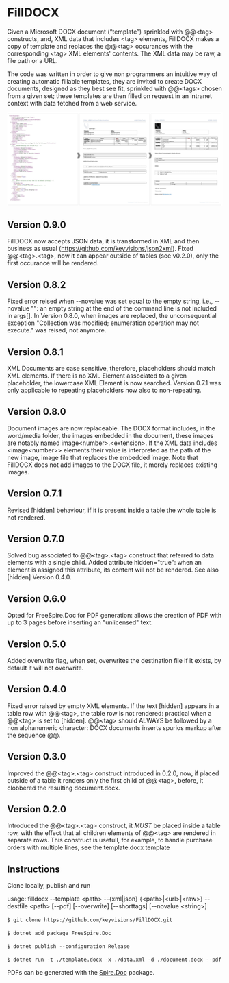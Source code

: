 # FillDOCX

Given a Microsoft DOCX document (“template”) sprinkled with @@\<tag> constructs, and, XML data that includes \<tag> elements, FillDOCX makes a copy of template and replaces the @@\<tag> occurances with the corresponding \<tag> XML elements' contents. The XML data may be raw, a file path or a URL.

The code was written in order to give non programmers an intuitive way of creating automatic fillable templates, they are invited to create DOCX documents, designed as they best see fit, sprinkled with @@\<tags> chosen from a given set; these templates are then filled on request in an intranet context with data fetched from a web service.

![From DOCX template to DOCX document](https://github.com/keyvisions/FillDOCX/blob/master/media/visual.jpg "From DOCX template to DOCX document")

## Version 0.9.0
FillDOCX now accepts JSON data, it is transformed in XML and then business as usual (https://github.com/keyvisions/json2xml). Fixed @@\<tag>.\<tag>, now it can appear outside of tables (see v0.2.0), only the first occurance will be rendered.

## Version 0.8.2
Fixed error reised when --novalue was set equal to the empty string, i.e., --novalue "": an empty string at the end of the command line is not included in args[].
In Version 0.8.0, when images are replaced, the unconsequential exception "Collection was modified; enumeration operation may not execute." was reised, not anymore. 

## Version 0.8.1
XML Documents are case sensitive, therefore, placeholders should match XML elements. If there is no XML Element associated to a given placeholder, the lowercase XML Element is now searched.
Version 0.7.1 was only applicable to repeating placeholders now also to non-repeating.

## Version 0.8.0
Document images are now replaceable. The DOCX format includes, in the word/media folder, the images embedded in the document, these images are notably named image\<number>.\<extension>. If the XML data includes \<image\<number>> elements their value is interpreted as the path of the new image, image file that replaces the embedded image. Note that FillDOCX does not add images to the DOCX file, it merely replaces existing images.

## Version 0.7.1
Revised [hidden] behaviour, if it is present inside a table the whole table is not rendered.

## Version 0.7.0
Solved bug associated to @@\<tag>.\<tag> construct that referred to data elements with a single child.
Added attribute hidden="true": when an element is assigned this attribute, its content will not be rendered. See also [hidden] Version 0.4.0.

## Version 0.6.0
Opted for FreeSpire.Doc for PDF generation: allows the creation of PDF with up to 3 pages before inserting an "unlicensed" text.

## Version 0.5.0
Added overwrite flag, when set, overwrites the destination file if it exists, by default it will not overwrite.

## Version 0.4.0
Fixed error raised by empty XML elements.
If the text [hidden] appears in a table row with @@\<tag>, the table row is not rendered: practical when a @@\<tag> is set to [hidden].
@@\<tag> should ALWAYS be followed by a non alphanumeric character: DOCX documents inserts spurios markup after the sequence @@.

## Version 0.3.0
Improved the @@\<tag>.\<tag> construct introduced in 0.2.0, now, if placed outside of a table it renders only the first child of @@\<tag>, before, it clobbered the resulting document.docx.

## Version 0.2.0
Introduced the @@\<tag>.\<tag> construct, it _MUST_ be placed inside a table row, with the effect that all children elements of @@\<tag> are rendered in separate rows.
This construct is usefull, for example, to handle purchase orders with multiple lines, see the template.docx template

## Instructions
Clone locally, publish and run

usage: filldocx --template \<path> --{xml|json} {\<path>|\<url>|\<raw>} --destfile \<path> [--pdf] [--overwrite] [--shorttags] [--novalue \<string>]

`$ git clone https://github.com/keyvisions/FillDOCX.git`

`$ dotnet add package FreeSpire.Doc`

`$ dotnet publish --configuration Release`

`$ dotnet run -t ./template.docx -x ./data.xml -d ./document.docx --pdf`

PDFs can be generated with the [Spire.Doc](https://www.nuget.org/packages/Spire.Doc/) package.
